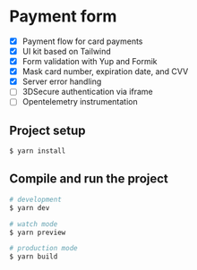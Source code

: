 # Payment form

- [x] Payment flow for card payments
- [x] UI kit based on Tailwind
- [x] Form validation with Yup and Formik
- [x] Mask card number, expiration date, and CVV
- [x] Server error handling
- [ ] 3DSecure authentication via iframe
- [ ] Opentelemetry instrumentation

## Project setup

```bash
$ yarn install
```

## Compile and run the project

```bash
# development
$ yarn dev

# watch mode
$ yarn preview

# production mode
$ yarn build 
```
